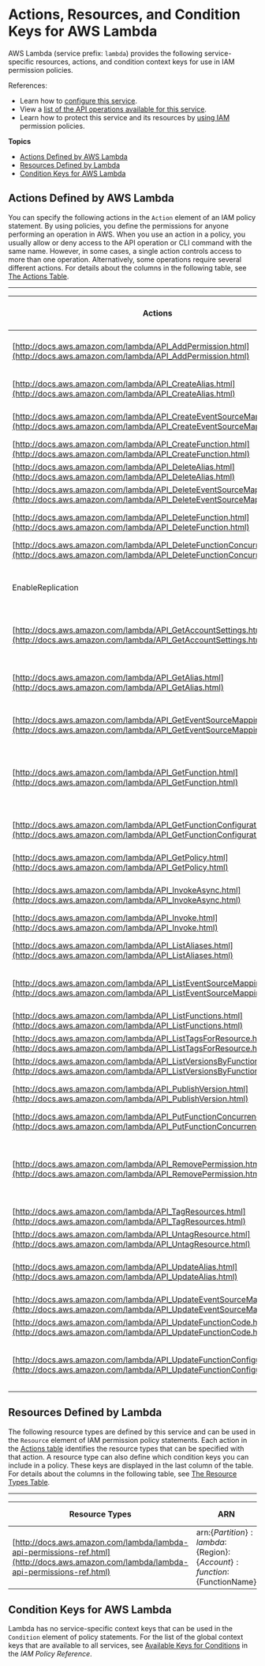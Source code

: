 # Actions, Resources, and Condition Keys for AWS Lambda<a name="list_awslambda"></a>

AWS Lambda \(service prefix: `lambda`\) provides the following service\-specific resources, actions, and condition context keys for use in IAM permission policies\.

References:
+ Learn how to [configure this service](http://docs.aws.amazon.com/lambda/)\.
+ View a [list of the API operations available for this service](http://docs.aws.amazon.com/lambda/)\.
+ Learn how to protect this service and its resources by [using IAM](http://docs.aws.amazon.com/lambda/lambda-auth-and-access-control.html) permission policies\.

**Topics**
+ [Actions Defined by AWS Lambda](#awslambda-actions-as-permissions)
+ [Resources Defined by Lambda](#awslambda-resources-for-iam-policies)
+ [Condition Keys for AWS Lambda](#awslambda-policy-keys)

## Actions Defined by AWS Lambda<a name="awslambda-actions-as-permissions"></a>

You can specify the following actions in the `Action` element of an IAM policy statement\. By using policies, you define the permissions for anyone performing an operation in AWS\. When you use an action in a policy, you usually allow or deny access to the API operation or CLI command with the same name\. However, in some cases, a single action controls access to more than one operation\. Alternatively, some operations require several different actions\. For details about the columns in the following table, see [The Actions Table](reference_policies_actions-resources-contextkeys.md#actions_table)\.


****  

| Actions | Description | Access Level | Resource Types \(\*required\) | Condition Keys | Dependent Actions | 
| --- | --- | --- | --- | --- | --- | 
| [http://docs.aws.amazon.com/lambda/API_AddPermission.html](http://docs.aws.amazon.com/lambda/API_AddPermission.html) | Adds a permission to the resource policy associated with the specified AWS Lambda function\. | Permissions management | [function\*](#awslambda-function)  |  |  | 
| [http://docs.aws.amazon.com/lambda/API_CreateAlias.html](http://docs.aws.amazon.com/lambda/API_CreateAlias.html) | Creates an alias that points to the specified Lambda function version\. | Write | [function\*](#awslambda-function)  |  |  | 
| [http://docs.aws.amazon.com/lambda/API_CreateEventSourceMapping.html](http://docs.aws.amazon.com/lambda/API_CreateEventSourceMapping.html) | Identifies a stream as an event source for a Lambda function\. | Write |  |  |  | 
| [http://docs.aws.amazon.com/lambda/API_CreateFunction.html](http://docs.aws.amazon.com/lambda/API_CreateFunction.html) | Creates a new Lambda function\. | Write |  |  |  | 
| [http://docs.aws.amazon.com/lambda/API_DeleteAlias.html](http://docs.aws.amazon.com/lambda/API_DeleteAlias.html) | Deletes the specified Lambda function alias\. | Write | [function\*](#awslambda-function)  |  |  | 
| [http://docs.aws.amazon.com/lambda/API_DeleteEventSourceMapping.html](http://docs.aws.amazon.com/lambda/API_DeleteEventSourceMapping.html) | Removes an event source mapping\. | Write |  |  |  | 
| [http://docs.aws.amazon.com/lambda/API_DeleteFunction.html](http://docs.aws.amazon.com/lambda/API_DeleteFunction.html) | Deletes the specified Lambda function code and configuration\. | Write | [function\*](#awslambda-function)  |  |  | 
| [http://docs.aws.amazon.com/lambda/API_DeleteFunctionConcurrency.html](http://docs.aws.amazon.com/lambda/API_DeleteFunctionConcurrency.html) | Remove concurrency limit set on a Lambda function\. | Write | [function\*](#awslambda-function)  |  |  | 
| EnableReplication | Adds a permission to resource policy that gives Lambda replication service permission to get function code and configuration\. | Permissions management | [function\*](#awslambda-function)  |  |  | 
| [http://docs.aws.amazon.com/lambda/API_GetAccountSettings.html](http://docs.aws.amazon.com/lambda/API_GetAccountSettings.html) | Returns account limits and usage statistics, such as concurrency and code storage\. | Read |  |  |  | 
| [http://docs.aws.amazon.com/lambda/API_GetAlias.html](http://docs.aws.amazon.com/lambda/API_GetAlias.html) | Returns the specified alias information such as the alias ARN, description, and function version it is pointing to\. | Read | [function\*](#awslambda-function)  |  |  | 
| [http://docs.aws.amazon.com/lambda/API_GetEventSourceMapping.html](http://docs.aws.amazon.com/lambda/API_GetEventSourceMapping.html) | Returns configuration information for the specified event source mapping\. | Read |  |  |  | 
| [http://docs.aws.amazon.com/lambda/API_GetFunction.html](http://docs.aws.amazon.com/lambda/API_GetFunction.html) | Returns the configuration information of the Lambda function and a presigned URL link to the \.zip file you uploaded with CreateFunction so you can download the \.zip file\. | Read | [function\*](#awslambda-function)  |  |  | 
| [http://docs.aws.amazon.com/lambda/API_GetFunctionConfiguration.html](http://docs.aws.amazon.com/lambda/API_GetFunctionConfiguration.html) | Returns the configuration information of the Lambda function\. | Read | [function\*](#awslambda-function)  |  |  | 
| [http://docs.aws.amazon.com/lambda/API_GetPolicy.html](http://docs.aws.amazon.com/lambda/API_GetPolicy.html) | Returns the resource policy associated with the specified Lambda function\. | Read | [function\*](#awslambda-function)  |  |  | 
| [http://docs.aws.amazon.com/lambda/API_InvokeAsync.html](http://docs.aws.amazon.com/lambda/API_InvokeAsync.html) | Submits an invocation request to AWS Lambda\. Is deprecated | Write | [function\*](#awslambda-function)  |  |  | 
| [http://docs.aws.amazon.com/lambda/API_Invoke.html](http://docs.aws.amazon.com/lambda/API_Invoke.html) | Invokes a specific Lambda function\. | Write | [function\*](#awslambda-function)  |  |  | 
| [http://docs.aws.amazon.com/lambda/API_ListAliases.html](http://docs.aws.amazon.com/lambda/API_ListAliases.html) | Returns list of aliases created for a Lambda function\. | List | [function\*](#awslambda-function)  |  |  | 
| [http://docs.aws.amazon.com/lambda/API_ListEventSourceMappings.html](http://docs.aws.amazon.com/lambda/API_ListEventSourceMappings.html) | Returns a list of event source mappings you created using the CreateEventSourceMapping\. | List |  |  |  | 
| [http://docs.aws.amazon.com/lambda/API_ListFunctions.html](http://docs.aws.amazon.com/lambda/API_ListFunctions.html) | Returns a list of your Lambda functions\. | List |  |  |  | 
| [http://docs.aws.amazon.com/lambda/API_ListTagsForResource.html](http://docs.aws.amazon.com/lambda/API_ListTagsForResource.html) | Lists tags for a Lambda function\. | Read | [function\*](#awslambda-function)  |  |  | 
| [http://docs.aws.amazon.com/lambda/API_ListVersionsByFunction.html](http://docs.aws.amazon.com/lambda/API_ListVersionsByFunction.html) | List all versions of a function\. | List | [function\*](#awslambda-function)  |  |  | 
| [http://docs.aws.amazon.com/lambda/API_PublishVersion.html](http://docs.aws.amazon.com/lambda/API_PublishVersion.html) | Publishes a version of your function from the current snapshot of $LATEST\. | Write | [function\*](#awslambda-function)  |  |  | 
| [http://docs.aws.amazon.com/lambda/API_PutFunctionConcurrency.html](http://docs.aws.amazon.com/lambda/API_PutFunctionConcurrency.html) | Adds concurrency limit to a Lambda function\. | Write | [function\*](#awslambda-function)  |  |  | 
| [http://docs.aws.amazon.com/lambda/API_RemovePermission.html](http://docs.aws.amazon.com/lambda/API_RemovePermission.html) | You can remove individual permissions from an resource policy associated with a Lambda function by providing a statement ID that you provided when you added the permission\. | Permissions management | [function\*](#awslambda-function)  |  |  | 
| [http://docs.aws.amazon.com/lambda/API_TagResources.html](http://docs.aws.amazon.com/lambda/API_TagResources.html) | Adds tags to a Lambda function\. | Write | [function\*](#awslambda-function)  |  |  | 
| [http://docs.aws.amazon.com/lambda/API_UntagResource.html](http://docs.aws.amazon.com/lambda/API_UntagResource.html) | Removes tags from a Lambda function\. | Write | [function\*](#awslambda-function)  |  |  | 
| [http://docs.aws.amazon.com/lambda/API_UpdateAlias.html](http://docs.aws.amazon.com/lambda/API_UpdateAlias.html) | Using this API you can update the function version to which the alias points and the alias description\. | Write | [function\*](#awslambda-function)  |  |  | 
| [http://docs.aws.amazon.com/lambda/API_UpdateEventSourceMapping.html](http://docs.aws.amazon.com/lambda/API_UpdateEventSourceMapping.html) | You can update an event source mapping\. | Write |  |  |  | 
| [http://docs.aws.amazon.com/lambda/API_UpdateFunctionCode.html](http://docs.aws.amazon.com/lambda/API_UpdateFunctionCode.html) | Updates the code for the specified Lambda function\. | Write | [function\*](#awslambda-function)  |  |  | 
| [http://docs.aws.amazon.com/lambda/API_UpdateFunctionConfiguration.html](http://docs.aws.amazon.com/lambda/API_UpdateFunctionConfiguration.html) | Updates the configuration parameters for the specified Lambda function by using the values provided in the request\. | Write |  |  |  | 

## Resources Defined by Lambda<a name="awslambda-resources-for-iam-policies"></a>

The following resource types are defined by this service and can be used in the `Resource` element of IAM permission policy statements\. Each action in the [Actions table](#awslambda-actions-as-permissions) identifies the resource types that can be specified with that action\. A resource type can also define which condition keys you can include in a policy\. These keys are displayed in the last column of the table\. For details about the columns in the following table, see [The Resource Types Table](reference_policies_actions-resources-contextkeys.md#resources_table)\.


****  

| Resource Types | ARN | Condition Keys | 
| --- | --- | --- | 
| [http://docs.aws.amazon.com/lambda/lambda-api-permissions-ref.html](http://docs.aws.amazon.com/lambda/lambda-api-permissions-ref.html) | arn:$\{Partition\}:lambda:$\{Region\}:$\{Account\}:function:$\{FunctionName\} |  | 

## Condition Keys for AWS Lambda<a name="awslambda-policy-keys"></a>

Lambda has no service\-specific context keys that can be used in the `Condition` element of policy statements\. For the list of the global context keys that are available to all services, see [Available Keys for Conditions](http://docs.aws.amazon.com/IAM/latest/UserGuide/reference_policies_condition-keys.html#AvailableKeys) in the *IAM Policy Reference*\.